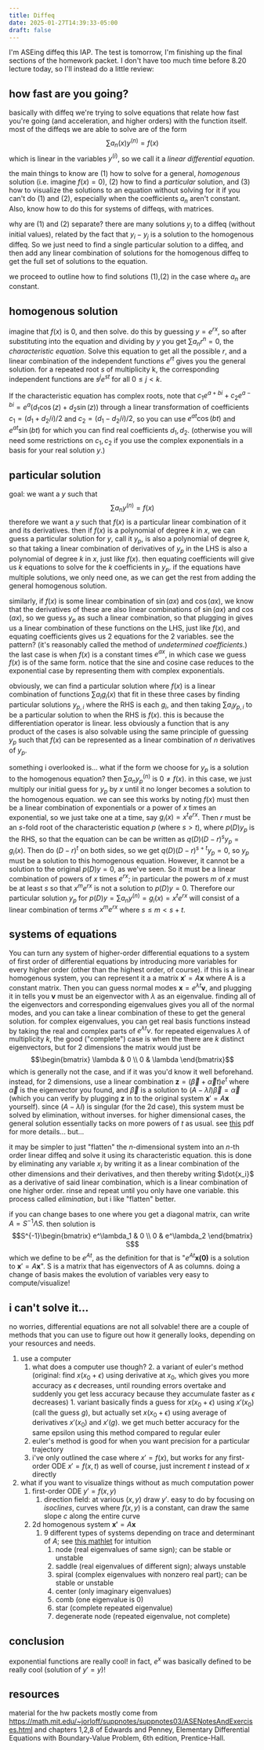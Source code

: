 ```yaml
---
title: Diffeq
date: 2025-01-27T14:39:33-05:00
draft: false
---
```

I'm ASEing diffeq this IAP. The test is tomorrow, I'm finishing up the final sections of the homework packet. I don't have too much time before 8.20 lecture today, so I'll instead do a little review:

## how fast are you going?
basically with diffeq we're trying to solve equations that relate how fast you're going (and acceleration, and higher orders) with the function itself. most of the diffeqs we are able to solve are of the form
$$ \sum a_n(x) y^{(n)} = f(x) $$
which is linear in the variables $y^{(i)}$, so we call it a *linear differential equation*. 

the main things to know are (1) how to solve for a general, *homogenous* solution (i.e. imagine $f(x)=0$), (2) how to find a *particular* solution, and (3) how to visualize the solutions to an equation without solving for it if you can't do (1) and (2), especially when the coefficients $a_n$ aren't constant. Also, know how to do this for systems of diffeqs, with matrices.

why are (1) and (2) separate? there are many solutions $y_i$ to a diffeq (without initial values), related by the fact that $y_i - y_j$ is a solution to the homogenous diffeq. So we just need to find a single particular solution to a diffeq, and then add any linear combination of solutions for the homogenous diffeq to get the full set of solutions to the equation.

we proceed to outline how to find solutions (1),(2) in the case where $a_n$ are constant.
## homogenous solution
imagine that $f(x)$ is 0, and then solve. do this by guessing $y = e^{rx}$, so after substituting into the equation and dividing by $y$ you get $\sum a_n r^n = 0$, the *characteristic equation*. Solve this equation to get all the possible $r$, and a linear combination of the independent functions $e^{rt}$ gives you the general solution. for a repeated root $s$ of multiplicity k, the corresponding independent functions are $s^j e^{st}$ for all $0 \leq j < k$.

If the characteristic equation has complex roots, note that $c_1e^{a + bi} + c_2 e^{a - bi} = e^a (d_1 \cos(z) + d_2 \sin(z))$ through a linear transformation of coefficients $c_1 = (d_1 + d_2/i)/2$ and $c_2 = (d_1 - d_2/i)/2$, so you can use $e^{at} \cos(bt)$ and $e^{at} \sin(bt)$ for which you can find real coefficients $d_1, d_2$. (otherwise you will need some restrictions on $c_1, c_2$ if you use the complex exponentials in a basis for your real solution $y$.)
## particular solution
goal: we want a $y$ such that $$ \sum a_n y^{(n)} = f(x) $$
therefore we want a $y$ such that $f(x)$ is a particular linear combination of it and its derivatives. then if $f(x)$ is a polynomial of degree $k$ in $x$, we can guess a particular solution for $y$, call it $y_p$, is also a polynomial of degree $k$, so that taking a linear combination of derivatives of $y_p$ in the LHS is also a polynomial of degree $k$ in $x$, just like $f(x$). then equating coefficients will give us $k$ equations to solve for the $k$ coefficients in $y_p$. if the equations have multiple solutions, we only need one, as we can get the rest from adding the general homogenous solution.

similarly, if $f(x)$ is some linear combination of $\sin(ax)$ and $\cos(ax)$, we know that the derivatives of these are also linear combinations of $\sin(ax)$ and $\cos(ax)$, so we guess $y_p$ as such a linear combination, so that plugging in gives us a linear combination of these functions on the LHS, just like $f(x)$, and equating coefficients gives us 2 equations for the 2 variables. see the pattern? (it's reasonably called the method of *undetermined coefficients*.) the last case is when $f(x)$ is a constant times $e^{ax}$, in which case we guess $f(x)$ is of the same form. notice that the sine and cosine case reduces to the exponential case by representing them with complex exponentials.

obviously, we can find a particular solution where $f(x)$ is a linear combination of functions $\sum a_i g_i(x)$ that fit in these three cases by finding particular solutions $y_{p,i}$ where the RHS is each $g_i$, and then taking $\sum a_i y_{p,i}$ to be a particular solution to when the RHS is $f(x)$. this is because the differentiation operator is linear. less obviously a function that is any product of the cases is also solvable using the same principle of guessing $y_p$ such that $f(x)$ can be represented as a linear combination of $n$ derivatives of $y_p$. 

something i overlooked is... what if the form we choose for $y_p$ is a solution to the homogenous equation? then $\sum a_n y_p^{(n)}$ is $0 \neq f(x)$. in this case, we just multiply our initial guess for $y_p$ by $x$ until it no longer becomes a solution to the homogenous equation. we can see this works by noting $f(x)$ must then be a linear combination of exponentials or a power of $x$ times an exponential, so we just take one at a time, say $g_i(x) = x^t e^{rx}$. Then $r$ must be an $s$-fold root of the characteristic equation $p$ (where $s > t$), where $p(D)y_p$ is the RHS, so that the equation can be can be written as $q(D)(D-r)^s y_p = g_i(x)$. Then do $(D-r)^t$ on both sides, so we get $q(D)(D-r)^{s+t}y_p = 0$, so $y_p$ must be a solution to this homogenous equation. However, it cannot be a solution to the original $p(D)y = 0$, as we've seen. So it must be a linear combination of powers of $x$ times $e^{rx}$; in particular the powers $m$ of $x$ must be at least $s$ so that $x^m e^{rx}$ is not a solution to $p(D)y = 0$. Therefore our particular solution $y_p$ for $p(D)y = \sum a_n y^{(n)} = g_i(x) = x^t e^{rx}$ will consist of a linear combination of terms $x^m e^{rx}$ where $s \leq m < s+t$. 

## systems of equations
You can turn any system of higher-order differential equations to a system of first order of differential equations by introducing more variables for every higher order (other than the highest order, of course). if this is a linear homogenous system, you can represent it a a matrix $\mathbf{x}' = A\mathbf{x}$ where A is a constant matrix. Then you can guess normal modes $\mathbf{x} = e^{\lambda t} \mathbf{v}$, and plugging it in tells you $\mathbf{v}$ must be an eigenvector with $\lambda$ as an eigenvalue. finding all of the eigenvectors and corresponding eigenvalues gives you all of the normal modes, and you can take a linear combination of these to get the general solution. for complex eigenvalues, you can get real basis functions instead by taking the real and complex parts of $e^{\lambda t} v$. for repeated eigenvalues $\lambda$ of multiplicity $k$, the good ("complete") case is when the there are $k$ distinct eigenvectors, but for 2 dimensions the matrix would just be $$\begin{bmatrix}  
\lambda & 0 \\  
0 & \lambda 
\end{bmatrix}$$ which is generally not the case, and if it was you'd know it well beforehand. instead, for 2 dimensions, use a linear combination $\mathbf{z} = (\vec{\beta} + \vec{\alpha}t)e^t$ where $\vec{\alpha}$ is the eigenvector you found, and $\vec{\beta}$ is a solution to $(A - \lambda I) \vec{\beta} = \vec{\alpha}$ (which you can verify by plugging $\mathbf{z}$ in to the original system $\mathbf{x}' = A \mathbf{x}$ yourself). since $(A - \lambda I)$ is singular (for the 2d case), this system must be solved by elimination, without inverses. for higher dimensional cases, the general solution essentially tacks on more powers of $t$ as usual. see [this](https://www.math.purdue.edu/~neptamin/303Au21/Handouts/High_defect.pdf) pdf for more details... but...

it may be simpler to just "flatten" the $n$-dimensional system into an $n$-th order linear diffeq and solve it using its characteristic equation. this is done by eliminating any variable $x_i$ by writing it as a linear combination of the other dimensions and their derivatives, and then thereby writing $\dot{x_i}$ as a derivative of said linear combination, which is a linear combination of one higher order. rinse and repeat until you only have one variable. this process called *elimination*, but i like "flatten" better.

if you can change bases to one where you get a diagonal matrix, can write $A = S^{-1}\Lambda S$. then solution is 
$$S^{-1}\begin{bmatrix}  
e^\lambda_1 & 0 \\  
0 & e^\lambda_2 
\end{bmatrix} S$$
 which we define to be $e^{At}$, as the definition for that is "$e^{At}\mathbf{x(0)}$ is a solution to $\mathbf{x}' = A\mathbf{x}$". S is a matrix that has eigenvectors of A as columns. doing a change of basis makes the evolution of variables very easy to compute/visualize!
## i can't solve it...
no worries, differential equations are not all solvable! there are a couple of methods that you can use to figure out how it generally looks, depending on your resources and needs.

1. use a computer
	1. what does a computer use though?
		2. a variant of euler's method (original: find $x(x_0+\epsilon)$ using derivative at $x_0$, which gives you more accuracy as $\epsilon$ decreases, until rounding errors overtake and suddenly you get less accuracy because they accumulate faster as $\epsilon$ decreases)
			1. variant basically finds a guess for $x(x_0 + \epsilon)$ using $x'(x_0)$ (call the guess $g$), but actually set $x(x_0 + \epsilon)$ using average of derivatives $x'(x_0)$ and $x'(g)$. we get much better accuracy for the same epsilon using this method compared to regular euler
	2. euler's method is good for when you want precision for a particular trajectory
	3. i've only outlined the case where $x' = f(x)$, but works for any first-order ODE $x' = f(x,t)$ as well of course, just increment $t$ instead of $x$ directly
2. what if you want to visualize things without as much computation power
	1. first-order ODE $y' = f(x,y)$
		1. direction field: at various $(x,y)$ draw $y'$. easy to do by focusing on *isoclines*, curves where $f(x,y)$ is a constant, can draw the same slope $c$ along the entire curve
	2. 2d homogenous system $\mathbf{x'} = A\mathbf{x}$
		1. 9 different types of systems depending on trace and determinant of $A$; see [this mathlet](https://mathlets.org/mathlets/linear-phase-portraits-cursor-entry/) for intuition
			1. node (real eigenvalues of same sign); can be stable or unstable
			2. saddle (real eigenvalues of different sign); always unstable
			3. spiral (complex eigenvalues with nonzero real part); can be stable or unstable
			4. center (only imaginary eigenvalues)
			5. comb (one eigenvalue is 0)
			6. star (complete repeated eigenvalue)
			7. degenerate node (repeated eigenvalue, not complete)

## conclusion
exponential functions are really cool! in fact, $e^x$ was basically defined to be really cool (solution of $y' = y$)!

## resources
material for the hw packets mostly come from https://math.mit.edu/~jorloff/suppnotes/suppnotes03/ASENotesAndExercises.html and chapters 1,2,8 of Edwards and Penney, Elementary Differential Equations with Boundary-Value Problem, 6th edition, Prentice-Hall.
